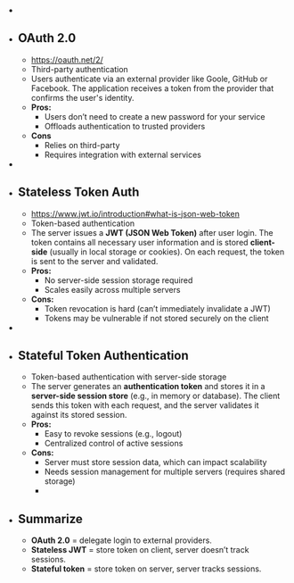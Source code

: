 -
- ## OAuth 2.0
	- https://oauth.net/2/
	- Third-party authentication
	- Users authenticate via an external provider like Goole, GitHub or Facebook. The application receives a token from the provider that confirms the user's identity.
	- **Pros:**
		- Users don’t need to create a new password for your service
		- Offloads authentication to trusted providers
	- **Cons**
		- Relies on third-party
		- Requires integration with external services
-
- ## Stateless Token Auth
	- https://www.jwt.io/introduction#what-is-json-web-token
	- Token-based authentication
	- The server issues a **JWT (JSON Web Token)** after user login. The token contains all necessary user information and is stored **client-side** (usually in local storage or cookies). On each request, the token is sent to the server and validated.
	- **Pros:**
		- No server-side session storage required
		- Scales easily across multiple servers
	- **Cons:**
		- Token revocation is hard (can’t immediately invalidate a JWT)
		- Tokens may be vulnerable if not stored securely on the client
-
- ##  Stateful Token Authentication
	- Token-based authentication with server-side storage
	- The server generates an **authentication token** and stores it in a **server-side session store** (e.g., in memory or database). The client sends this token with each request, and the server validates it against its stored session.
	- **Pros:**
		- Easy to revoke sessions (e.g., logout)
		- Centralized control of active sessions
	- **Cons:**
		- Server must store session data, which can impact scalability
		- Needs session management for multiple servers (requires shared storage)
		-
- ## Summarize
	- **OAuth 2.0** = delegate login to external providers.
	- **Stateless JWT** = store token on client, server doesn’t track sessions.
	- **Stateful token** = store token on server, server tracks sessions.